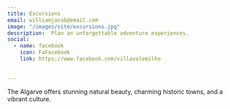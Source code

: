 ```yaml
---
title: Excursions
email: williamjacob@email.com
image: "/images/site/excursions.jpg"
description:  Plan an unforgettable adventure experiences.
social:
  - name: facebook
    icon: FaFacebook
    link: https://www.facebook.com/villavalemilho
    
    
---
```


The Algarve offers stunning natural beauty, charming historic towns, and a vibrant culture.
